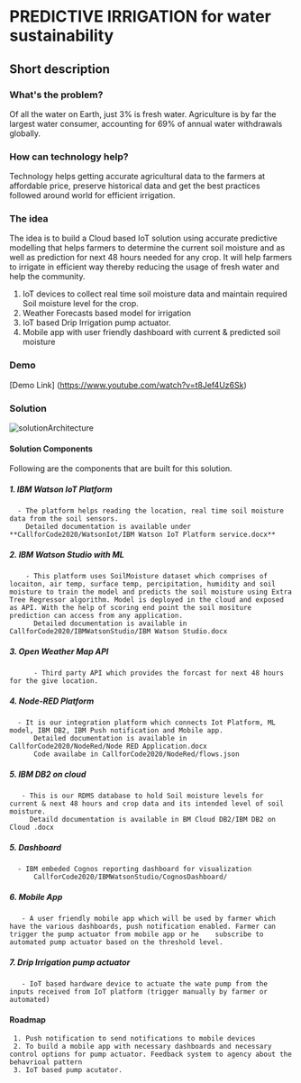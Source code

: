 # PREDICTIVE IRRIGATION for water sustainability

## Short description

### What's the problem?
  Of all the water on Earth, just 3% is fresh water. Agriculture is by far the largest water consumer, accounting for 69% of annual water withdrawals globally. ​

### How can technology help?
  Technology helps getting accurate agricultural data to the farmers at affordable price, preserve historical data and get the best practices followed around world for efficient irrigation.
  
### The idea
  The idea is to build a Cloud based IoT  solution using accurate predictive modelling that helps farmers to determine the current soil moisture and as well as prediction for next 48 hours needed for any crop. It will help farmers to irrigate in efficient way thereby  reducing the usage of fresh water and help the community.
  
  1. IoT devices to collect real time soil moisture data and maintain required Soil moisture level for the crop.
  2. Weather Forecasts based model for irrigation
  3. IoT based Drip Irrigation pump actuator.
  4. Mobile app with user friendly dashboard with current & predicted soil moisture


 ### Demo
 [Demo Link] (https://www.youtube.com/watch?v=t8Jef4Uz6Sk)
 
 ### Solution 
 
 ![solutionArchitecture](https://user-images.githubusercontent.com/68838940/89094853-09b69980-d38e-11ea-8384-ef4f6623384b.png)

#### Solution Components
  Following are the components that are built for this solution.
  
  ##### 1. IBM Watson IoT Platform   
      - The platform helps reading the location, real time soil moisture data from the soil sensors.
        Detailed documentation is available under **CallforCode2020/WatsonIot/IBM Watson IoT Platform service.docx**
        
  ##### 2. IBM Watson Studio with ML
        - This platform uses SoilMoisture dataset which comprises of locaiton, air temp, surface temp, percipitation, humidity and soil moisture to train the model and predicts the soil moisture using Extra Tree Regressor algorithm. Model is deployed in the cloud and exposed as API. With the help of scoring end point the soil mositure prediction can access from any application.
          Detailed documentation is available in CallforCode2020/IBMWatsonStudio/IBM Watson Studio.docx
          
  ##### 3. Open Weather Map API
          - Third party API which provides the forcast for next 48 hours for the give location.
       
  ##### 4. Node-RED Platform  
      - It is our integration platform which connects Iot Platform, ML model, IBM DB2, IBM Push notification and Mobile app.
          Detailed documentation is available in CallforCode2020/NodeRed/Node RED Application.docx
          Code availabe in CallforCode2020/NodeRed/flows.json          
      
  ##### 5. IBM DB2 on cloud
       - This is our RDMS database to hold Soil moisture levels for current & next 48 hours and crop data and its intended level of soil moisture.
         Detaild documentation is available in BM Cloud DB2/IBM DB2 on Cloud .docx
         
  ##### 5. Dashboard 
      - IBM embeded Cognos reporting dashboard for visualization
          CallforCode2020/IBMWatsonStudio/CognosDashboard/
  
  ##### 6. Mobile App
       - A user friendly mobile app which will be used by farmer which have the various dashboards, push notification enabled. Farmer can trigger the pump actuator from mobile app or he    subscribe to automated pump actuator based on the threshold level.
       
  ##### 7. Drip Irrigation pump actuator   
       - IoT based hardware device to actuate the wate pump from the inputs received from IoT platform (trigger manually by farmer or automated)
        


#### Roadmap
     1. Push notification to send notifications to mobile devices
     2. To build a mobile app with necessary dashboards and necessary control options for pump actuator. Feedback system to agency about the behavrioal pattern
     3. IoT based pump acutator.
     
 
